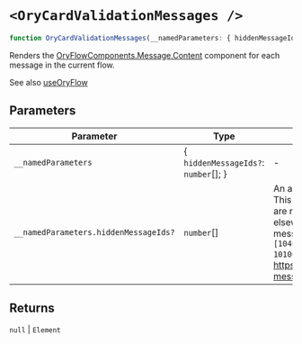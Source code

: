 # `<OryCardValidationMessages />`

```ts
function OryCardValidationMessages(__namedParameters: { hiddenMessageIds?: number[] }): null | Element
```

Renders the [OryFlowComponents.Message.Content](../type-aliases/OryFlowComponents.md#message) component for each message in the
current flow.

See also [useOryFlow](useOryFlow.md)

## Parameters

| Parameter                             | Type                                   | Description                                                                                                                                                                                                                                                                                                                                                                        |
| ------------------------------------- | -------------------------------------- | ---------------------------------------------------------------------------------------------------------------------------------------------------------------------------------------------------------------------------------------------------------------------------------------------------------------------------------------------------------------------------------- |
| `__namedParameters`                   | \{ `hiddenMessageIds?`: `number`[]; \} | -                                                                                                                                                                                                                                                                                                                                                                                  |
| `__namedParameters.hiddenMessageIds?` | `number`[]                             | An array of message IDs that should be hidden. This is useful for hiding specific messages that are not relevant to the user or are rendered elsewhere. If not provided, the default list of message IDs to hide will be used. **Default** `[1040009, 1060003, 1080003, 1010004, 1010014, 1040005, 1010016, 1010003]` **See** https://www.ory.com/docs/kratos/concepts/ui-messages |

## Returns

`null` \| `Element`
